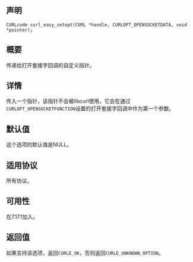 ## 声明

```
CURLcode curl_easy_setopt(CURL *handle, CURLOPT_OPENSOCKETDATA, void *pointer);
```

## 概要

传递给打开套接字回调的自定义指针。

## 详情

传入一个指针，该指针不会被libcurl使用，它会在通过`CURLOPT_OPENSOCKETFUNCTION`设置的打开套接字回调中作为第一个参数。

## 默认值

这个选项的默认值是NULL。

## 适用协议

所有协议。

## 可用性

在7.17.1加入。

## 返回值

如果支持该选项，返回`CURLE_OK`，否则返回`CURLE_UNKNOWN_OPTION`。